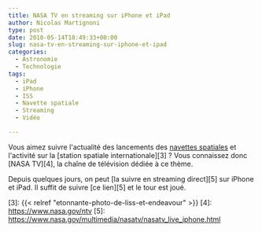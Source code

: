 ```yaml
---
title: NASA TV en streaming sur iPhone et iPad
author: Nicolas Martignoni
type: post
date: 2010-05-14T18:49:33+00:00
slug: nasa-tv-en-streaming-sur-iphone-et-ipad
categories:
  - Astronomie
  - Technologie
tags:
  - iPad
  - iPhone
  - ISS
  - Navette spatiale
  - Streaming
  - Vidéo

---
```


Vous aimez suivre l'actualité des lancements des [navettes spatiales][2] et l'activité sur la [station spatiale internationale][3] ? Vous connaissez donc [NASA TV][4], la chaîne de télévision dédiée à ce thème.

Depuis quelques jours, on peut [la suivre en streaming direct][5] sur iPhone et iPad. Il suffit de suivre [ce lien][5] et le tour est joué.

 [1]: http://www.nasa.gov/multimedia/nasatv/index.html
 [2]: https://fr.wikipedia.org/wiki/Navette_spatiale
 [3]: {{< relref "etonnante-photo-de-liss-et-endeavour" >}}
 [4]: https://www.nasa.gov/ntv
 [5]: https://www.nasa.gov/multimedia/nasatv/nasatv_live_iphone.html

<!--more-->
